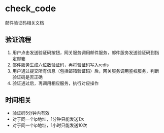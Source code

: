 # check_code
邮件验证码相关文档

## 验证流程
1. 用户点击发送验证码按钮，网关服务调用邮件服务，邮件服务发送验证码到指定邮箱
2. 邮件服务生成六位数验证码，再将验证码写入redis
3. 用户通过提交所有信息（包括邮箱验证码）后，网关服务调用鉴权服务，判断验证码是否正确
4. 验证通过后，再调用相应服务，执行对应操作

## 时间相关
- 验证码5分钟内有效
- 对于同一个ip地址，1分钟只能发送1次
- 对于同一个ip地址，1小时只能发送10次
